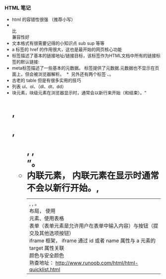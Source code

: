### HTML 笔记
  * html 的容错性很强 （推荐小写）
  * <br/> 比 <br> 兼容性好
  * 文本格式有很需要记得的小知识点 sub sup 等等
  * a 标签的 href 的作用很大，这也是最开始的网页核心功能
  * <base>  标签描述了基本的链接地址/链接目标，该标签作为HTML文档中所有的链接标签的默认链接:
  * <meta> meta标签描述了一些基本的元数据。<meta> 标签提供了元数据.元数据也不显示在页面上，但会被浏览器解析。
  * <img> 另外还有两个标签 <map>、<area>。
  * 古老的 table 但是有很多实用的技巧
  * 列表 ul、ol、（dl、dt、dd）
  * 块元素，块级元素在浏览器显示时，通常会以新行来开始（和结束）。“ <h1>, <p>, <ul>, <table>, <div> ”。
  * 内联元素， 内联元素在显示时通常不会以新行开始。<b>, <td>, <a>, <img>。
  * 布局， 使用<div> 元素、使用表格
  * 表单（表单元素是允许用户在表单中输入内容）与按钮（提交及其他选项按钮）
  * iframe 框架， iframe 通过 id 或者 name 属性与 a 元素的 target 属性关联
  * 颜色与安全颜色
  * 熟查地址： http://www.runoob.com/html/html-quicklist.html
